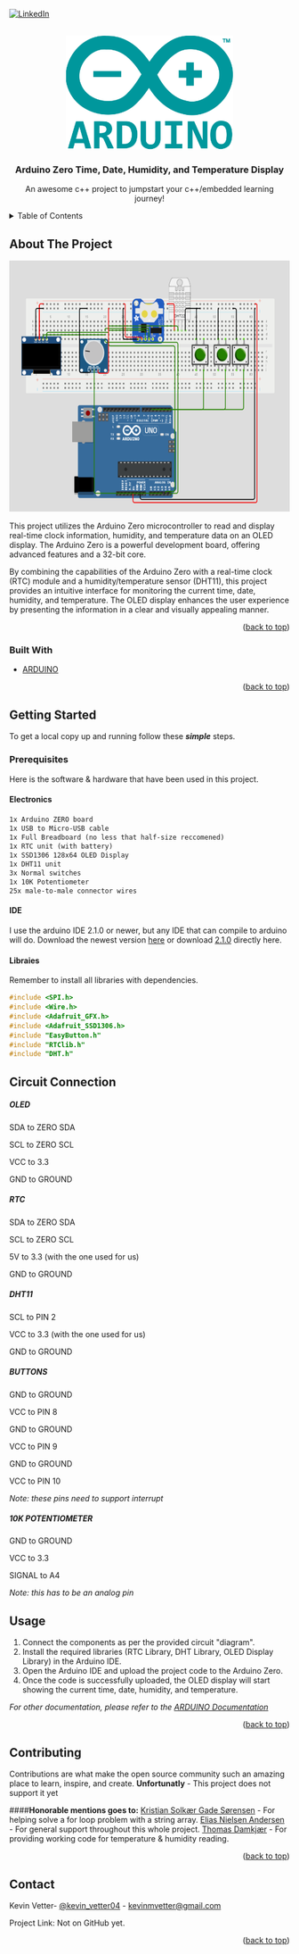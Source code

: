 <div id="top"></div>

[![LinkedIn][linkedin-shield]][linkedin-url]



<!-- PROJECT LOGO -->
<br />
<div align="center">
  <a href="https://github.com/othneildrew/Best-README-Template">
    <img src="pics/Arduino_Logo.svg.png" alt="Logo" width="300" height="204">
  </a>

  <h3 align="center">Arduino Zero Time, Date, Humidity, and Temperature Display</h3>

  <p align="center">
    An awesome c++ project to jumpstart your c++/embedded learning journey!
   
</div>


<!-- TABLE OF CONTENTS -->
<details>
  <summary>Table of Contents</summary>
  <ol>
    <li>
      <a href="#about-the-project">About The Project</a>
      <ul>
        <li><a href="#built-with">Built With</a></li>
      </ul>
    </li>
    <li>
      <a href="#getting-started">Getting Started</a>
      <ul>
        <li><a href="#prerequisites">Prerequisites</a></li>
        <li><a href="#circuit-connection">Circuit Connection</a></li>
      </ul>
    </li>
    <li><a href="#usage">Usage</a></li>
    <li><a href="#contributing">Contributing</a></li>
    <li><a href="#contact">Contact</a></li>

  </ol>
</details>



<!-- ABOUT THE PROJECT -->
## About The Project
<div align="center">
 <img  src="pics/SIM.png" alt="Logo" width="600" height="450">
</div>

This project utilizes the Arduino Zero microcontroller to read and display real-time clock information, humidity, and temperature data on an OLED display. The Arduino Zero is a powerful development board, offering advanced features and a 32-bit core.

By combining the capabilities of the Arduino Zero with a real-time clock (RTC) module and a humidity/temperature sensor (DHT11), this project provides an intuitive interface for monitoring the current time, date, humidity, and temperature. The OLED display enhances the user experience by presenting the information in a clear and visually appealing manner.

<p align="right">(<a href="#top">back to top</a>)</p>



### Built With


* [ARDUINO](https://docs.arduino.cc/)

<p align="right">(<a href="#top">back to top</a>)</p>



<!-- GETTING STARTED -->
## Getting Started

To get a local copy up and running follow these **_simple_** steps.

### Prerequisites

Here is the software & hardware that have been used in this project.

#### Electronics
    1x Arduino ZERO board
    1x USB to Micro-USB cable
    1x Full Breadboard (no less that half-size reccomened)
    1x RTC unit (with battery)
    1x SSD1306 128x64 OLED Display
    1x DHT11 unit
    3x Normal switches
    1x 10K Potentiometer
    25x male-to-male connector wires

#### IDE
I use the arduino IDE 2.1.0 or newer, but any IDE that can compile to arduino will do. 
Download the newest version <a href="https://www.arduino.cc/en/software">here</a> or download <a href="https://downloads.arduino.cc/arduino-ide/arduino-ide_2.1.0_Windows_64bit.exe">2.1.0</a> directly here. 

#### Libraies 
Remember to install all libraries with dependencies.
```cpp
#include <SPI.h>
#include <Wire.h>
#include <Adafruit_GFX.h>
#include <Adafruit_SSD1306.h>
#include "EasyButton.h"
#include "RTClib.h"
#include "DHT.h"
```


## Circuit Connection


##### OLED
SDA to ZERO SDA


SCL to ZERO SCL 


VCC to 3.3 


GND to GROUND

##### RTC
SDA to ZERO SDA


SCL to ZERO SCL


5V to 3.3 (with the one used for us)


GND to GROUND

##### DHT11
SCL to PIN 2


VCC to 3.3 (with the one used for us)


GND to GROUND

##### BUTTONS
GND to GROUND 


VCC to PIN 8 


GND to GROUND 


VCC to PIN 9 


GND to GROUND 


VCC to PIN 10 

_Note: these pins need to support interrupt_

##### 10K POTENTIOMETER
GND to GROUND


VCC to 3.3


SIGNAL to A4

_Note: this has to be an analog pin_



<!-- USAGE EXAMPLES -->
## Usage

1. Connect the components as per the provided circuit "diagram".
2. Install the required libraries (RTC Library, DHT Library, OLED Display Library) in the Arduino IDE.
3. Open the Arduino IDE and upload the project code to the Arduino Zero.
4. Once the code is successfully uploaded, the OLED display will start showing the current time, date, humidity, and temperature.

_For other documentation, please refer to the [ARDUINO Documentation](https://www.arduino.cc/reference/en/)_

<p align="right">(<a href="#top">back to top</a>)</p>




<!-- CONTRIBUTING -->
## Contributing

Contributions are what make the open source community such an amazing place to learn, inspire, and create. **Unfortunatly** - This project does not support it yet

####**Honorable mentions goes to:**
<a href="mailto: kris456h@elevcampus.dk">Kristian Solkær Gade Sørensen</a> - For helping solve a for loop problem with a string array.
<a href="mailto: elia1040@elevcampus.dk">Elias Nielsen Andersen</a> - For general support throughout this whole project.
<a href="mailto: thom59w9@elevcampus.dk">Thomas Damkjær</a> - For providing working code for temperature & humidity reading.
 
<p align="right">(<a href="#top">back to top</a>)</p>




<!-- CONTACT -->
## Contact

Kevin Vetter- [@kevin_vetter04](https://twitter.com/kevin_vetter04) -  kevinmvetter@gmail.com

Project Link: Not on GitHub yet.

<p align="right">(<a href="#top">back to top</a>)</p>





[linkedin-shield]: https://img.shields.io/badge/-LinkedIn-black.svg?style=for-the-badge&logo=linkedin&colorB=555
[linkedin-url]: https://www.linkedin.com/in/kevin-vetter-53293321b/
